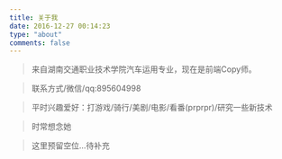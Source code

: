 ```yaml
---
title: 关于我
date: 2016-12-27 00:14:23
type: "about"
comments: false
---
```

 <blockquote class="blockquote-left">来自湖南交通职业技术学院汽车运用专业，现在是前端Copy师。</blockquote>
  <blockquote class="blockquote-left">联系方式/微信/qq:895604998</blockquote>
 <blockquote class="blockquote-left">平时兴趣爱好：打游戏/骑行/美剧/电影/看番(prprpr)/研究一些新技术</blockquote>
 <blockquote class="blockquote-left">时常想念她</blockquote>
 <blockquote class="blockquote-left">
 这里预留空位...待补充
 </blockquote>
